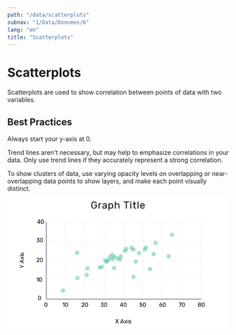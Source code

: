 ```yaml
---
path: "/data/scatterplots"
subnav: "1/Data/Données/6"
lang: "en"
title: "Scatterplots"
---
```


<helmet>
<title> Scatterplots - Aurora Design System </title>
</helmet>

# Scatterplots

Scatterplots are used to show correlation between points of data with two variables.

## Best Practices

Always start your y-axis at 0.

Trend lines aren't necessary, but may help to emphasize correlations in your data. Only use trend lines if they accurately represent a strong correlation.

To show clusters of data, use varying opacity levels on overlapping or near-overlapping data points to show layers, and make each point visually distinct.

![Scatterplot](../../../img\examples\scatterplot.png)
